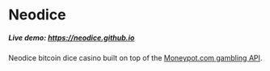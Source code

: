 # Neodice

##### Live demo: https://neodice.github.io

Neodice bitcoin dice casino built on top of the [Moneypot.com gambling API](https://www.moneypot.com/api-docs.html).